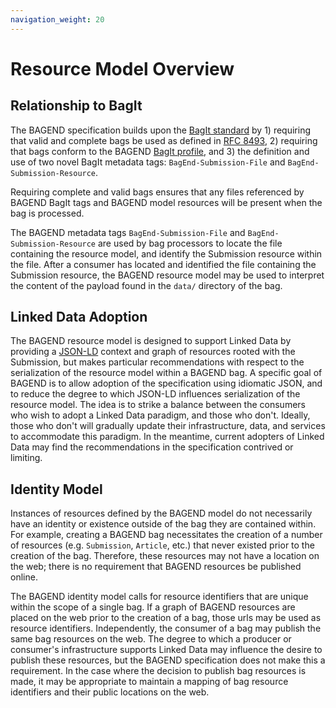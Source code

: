 ```yaml
---
navigation_weight: 20
---
```

# Resource Model Overview

## Relationship to BagIt
The BAGEND specification builds upon the [BagIt standard][1] by 1) requiring that valid and complete bags be used as defined in [RFC 8493][1], 2) requiring that bags conform to the BAGEND [BagIt profile][2], and 3) the definition and use of two novel BagIt metadata tags: `BagEnd-Submission-File` and `BagEnd-Submission-Resource`.

Requiring complete and valid bags ensures that any files referenced by BAGEND BagIt tags and BAGEND model resources will be present when the bag is processed.  

The BAGEND metadata tags `BagEnd-Submission-File` and `BagEnd-Submission-Resource` are used by bag processors to locate the file containing the resource model, and identify the Submission resource within the file.  After a consumer has located and identified the file containing the Submission resource, the BAGEND resource model may be used to interpret the content of the payload found in the `data/` directory of the bag.

## Linked Data Adoption
The BAGEND resource model is designed to support Linked Data by providing a [JSON-LD][3] context and graph of resources rooted with the Submission, but makes particular recommendations with respect to the serialization of the resource model within a BAGEND bag.  A specific goal of BAGEND is to allow adoption of the specification using idiomatic JSON, and to reduce the degree to which JSON-LD influences serialization of the resource model.  The idea is to strike a balance between the consumers who wish to adopt a Linked Data paradigm, and those who don't.  Ideally, those who don't will gradually update their infrastructure, data, and services to accommodate this paradigm.  In the meantime, current adopters of Linked Data may find the recommendations in the specification contrived or limiting.

## Identity Model
Instances of resources defined by the BAGEND model do not necessarily have an identity or existence outside of the bag they are contained within.  For example, creating a BAGEND bag necessitates the creation of a number of resources (e.g. `Submission`, `Article`, etc.) that never existed prior to the creation of the bag.  Therefore, these resources may not have a location on the web; there is no requirement that BAGEND resources be published online.  

The BAGEND identity model calls for resource identifiers that are unique within the scope of a single bag.  If a graph of BAGEND resources are placed on the web prior to the creation of a bag, those urls may be used as resource identifiers.  Independently, the consumer of a bag may publish the same bag resources on the web.  The degree to which a producer or consumer's infrastructure supports Linked Data may influence the desire to publish these resources, but the BAGEND specification does not make this a requirement.  In the case where the decision to publish bag resources is made, it may be appropriate to maintain a mapping of bag resource identifiers and their public locations on the web.


[1]: https://tools.ietf.org/html/rfc8493
[2]: http://bagend.io/bagit-profile/0.1
[3]: https://www.w3.org/TR/json-ld11/
